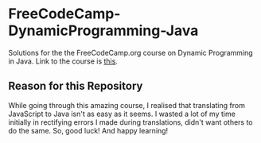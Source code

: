 # FreeCodeCamp-DynamicProgramming-Java
Solutions for the the FreeCodeCamp.org course on Dynamic Programming in Java.
Link to the course is [this](https://youtu.be/oBt53YbR9Kk).

## Reason for this Repository
While going through this amazing course, I realised that translating from JavaScript to Java isn't as easy as it seems. I wasted a lot of my time initially in rectifying errors I made during translations, didn't want others to do the same. So, good luck! And happy learning!
